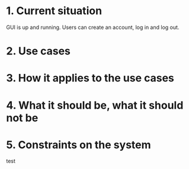 # 1. Current situation
GUI is up and running. Users can create an account, log in and log out. 

# 2. Use cases


# 3. How it applies to the use cases

# 4. What it should be, what it should not be

# 5. Constraints on the system
test